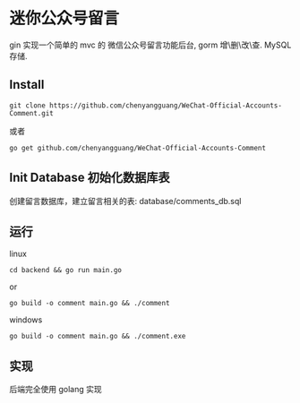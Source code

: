 # 迷你公众号留言

gin 实现一个简单的 mvc 的 微信公众号留言功能后台, gorm 增\删\改\查.  MySQL存储.

## Install

```
git clone https://github.com/chenyangguang/WeChat-Official-Accounts-Comment.git

```

或者

```
go get github.com/chenyangguang/WeChat-Official-Accounts-Comment
```

##  Init Database 初始化数据库表

创建留言数据库，建立留言相关的表:  database/comments_db.sql


## 运行

linux

```
cd backend && go run main.go

```
or


```
go build -o comment main.go && ./comment
```


windows
```
go build -o comment main.go && ./comment.exe

```

## 实现

后端完全使用 golang 实现

